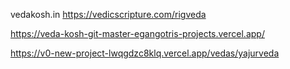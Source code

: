vedakosh.in
https://vedicscripture.com/rigveda

https://veda-kosh-git-master-egangotris-projects.vercel.app/

https://v0-new-project-lwqgdzc8klq.vercel.app/vedas/yajurveda
